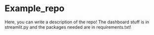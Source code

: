 # Example_repo
Here, you can write a description of the repo! The dashboard stuff is in streamlit.py and the packages needed are in requirements.txt!  
